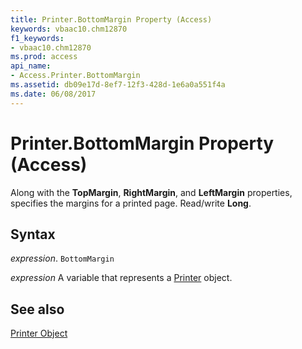 ```yaml
---
title: Printer.BottomMargin Property (Access)
keywords: vbaac10.chm12870
f1_keywords:
- vbaac10.chm12870
ms.prod: access
api_name:
- Access.Printer.BottomMargin
ms.assetid: db09e17d-8ef7-12f3-428d-1e6a0a551f4a
ms.date: 06/08/2017
---
```



# Printer.BottomMargin Property (Access)

Along with the  **TopMargin**, **RightMargin**, and **LeftMargin** properties, specifies the margins for a printed page. Read/write **Long**.


## Syntax

 _expression_. `BottomMargin`

 _expression_ A variable that represents a [Printer](Access.Printer.md) object.


## See also


[Printer Object](Access.Printer.md)

